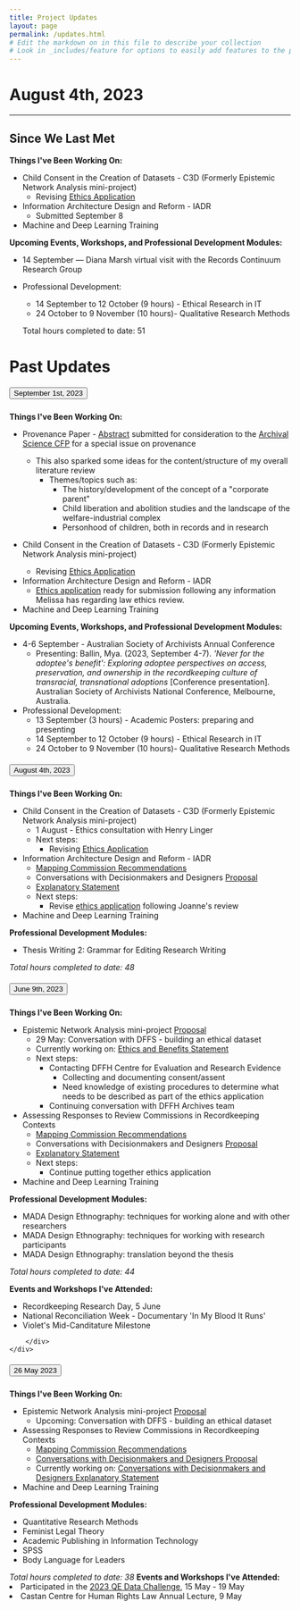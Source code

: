 ```yaml
---
title: Project Updates
layout: page
permalink: /updates.html
# Edit the markdown on in this file to describe your collection
# Look in _includes/feature for options to easily add features to the page
---
```

# August 4th, 2023
<hr/>

## Since We Last Met

__Things I've Been Working On:__
* Child Consent in the Creation of Datasets - C3D (Formerly Epistemic Network Analysis mini-project)
    * Revising [Ethics Application](https://docs.google.com/document/d/1tlpJCSd5iN0XOJaPCiGQ6wHCR5XFQZ5EMgOk8tkS2fI/edit?usp=sharing)
* Information Architecture Design and Reform - IADR
    * Submitted September 8
* Machine and Deep Learning Training


__Upcoming Events, Workshops, and Professional Development Modules:__
* 14 September — Diana Marsh virtual visit with the Records Continuum Research Group
* Professional Development:
  * 14 September to 12 October (9 hours) - Ethical Research in IT
  * 24 October to 9 November (10 hours)- Qualitative Research Methods
  
  Total hours completed to date: 51


# Past Updates
<div id="accordion">
     <div class="card">
    <div class="card-header" id="headingOne">
      <h5 class="mb-0">
        <button class="btn btn-link" data-toggle="collapse" data-target="#collapseOne" aria-expanded="true" aria-controls="collapseOne">
          September 1st, 2023
        </button>
      </h5>
    </div>
    <div id="collapseOne" class="collapse" aria-labelledby="headingOne" data-parent="#accordion">
      <div class="card-body">
<p><strong>Things I&#39;ve Been Working On:</strong></p>
<ul>
<li><p>Provenance Paper - <a href="https://docs.google.com/document/d/1kq83mrJp6Vw1y7P2TyYxNxDo45bm6Tpc0xzc3pTjsQc/edit?usp=sharing">Abstract</a> submitted for consideration to the <a href="https://archivespublishing.com/2023/07/13/cfp-archival-science-special-issue-on-provenance/">Archival Science CFP</a> for a special issue on provenance</p>
<ul>
<li>This also sparked some ideas for the content/structure of my overall literature review<ul>
<li>Themes/topics such as:<ul>
<li>The history/development of the concept of a &quot;corporate parent&quot;</li>
<li>Child liberation and abolition studies and the landscape of the welfare-industrial complex</li>
<li>Personhood of children, both in records and in research</li>
</ul>
</li>
</ul>
</li>
</ul>
</li>
<li><p>Child Consent in the Creation of Datasets - C3D (Formerly Epistemic Network Analysis mini-project)</p>
<ul>
<li>Revising <a href="https://docs.google.com/document/d/1tlpJCSd5iN0XOJaPCiGQ6wHCR5XFQZ5EMgOk8tkS2fI/edit?usp=sharing">Ethics Application</a></li>
</ul>
</li>
<li>Information Architecture Design and Reform - IADR<ul>
<li><a href="https://docs.google.com/document/d/1pN_cWehzD5Km2r61Dyba0TY_yt2S8bvVsSwd2UbKlaU/edit?usp=sharing">Ethics application</a> ready for submission following any information Melissa has regarding law ethics review.</li>
</ul>
</li>
<li>Machine and Deep Learning Training</li>
</ul>
<p><strong>Upcoming Events, Workshops, and Professional Development Modules:</strong></p>
<ul>
<li>4-6 September - Australian Society of Archivists Annual Conference<ul>
<li>Presenting: Ballin, Mya. (2023, September 4-7). <i>&#39;Never for the adoptee&#39;s benefit&#39;: Exploring adoptee perspectives on access, preservation, and ownership in the recordkeeping culture of transracial, transnational adoptions</i> [Conference presentation]. Australian Society of Archivists National Conference, Melbourne, Australia.</li>
</ul>
</li>
<li>Professional Development:<ul>
<li>13 September (3 hours) - Academic Posters: preparing and presenting</li>
<li>14 September to 12 October (9 hours) - Ethical Research in IT</li>
<li>24 October to 9 November (10 hours)- Qualitative Research Methods</li>
</ul>
</li>
</ul>

</div>
    </div>
<div id="accordion">
     <div class="card">
    <div class="card-header" id="headingOne">
      <h5 class="mb-0">
        <button class="btn btn-link" data-toggle="collapse" data-target="#collapseOne" aria-expanded="true" aria-controls="collapseOne">
          August 4th, 2023
        </button>
      </h5>
    </div>
    <div id="collapseOne" class="collapse" aria-labelledby="headingOne" data-parent="#accordion">
      <div class="card-body">
<p><strong>Things I&#39;ve Been Working On:</strong></p>
<ul>
<li>Child Consent in the Creation of Datasets - C3D (Formerly Epistemic Network Analysis mini-project)<ul>
<li>1 August - Ethics consultation with Henry Linger </li>
<li>Next steps:<ul>
<li>Revising <a href="https://docs.google.com/document/d/1tlpJCSd5iN0XOJaPCiGQ6wHCR5XFQZ5EMgOk8tkS2fI/edit?usp=sharing">Ethics Application</a></li>
</ul>
</li>
</ul>
</li>
<li>Information Architecture Design and Reform - IADR<ul>
<li><a href="/blog/commissions.html">Mapping Commission Recommendations</a></li>
<li>Conversations with Decisionmakers and Designers <a href="https://docs.google.com/document/d/10p5r_p8eAZ8mpvYM4pmiLVeaI6vmEDDYzblCkzr3iYY/edit?usp=sharing">Proposal</a></li>
<li><a href="https://docs.google.com/document/d/1Im3KftI3HSg0Fe4-FFToftiQrNp7waau/edit?usp=sharing&amp;ouid=106698260065842284739&amp;rtpof=true&amp;sd=true">Explanatory Statement</a></li>
<li>Next steps:<ul>
<li>Revise <a href="https://docs.google.com/document/d/1pN_cWehzD5Km2r61Dyba0TY_yt2S8bvVsSwd2UbKlaU/edit?usp=sharing">ethics application</a> following Joanne&#39;s review</li>
</ul>
</li>
</ul>
</li>
<li>Machine and Deep Learning Training</li>
</ul>
<p><strong>Professional Development Modules:</strong></p>
<ul>
<li>Thesis Writing 2: Grammar for Editing Research Writing</li>
</ul>
<p><em>Total hours completed to date: 48</em></p>

</div>
    </div>
     <div class="card">
    <div class="card-header" id="headingOne">
      <h5 class="mb-0">
        <button class="btn btn-link" data-toggle="collapse" data-target="#collapseOne" aria-expanded="true" aria-controls="collapseOne">
          June 9th, 2023
        </button>
      </h5>
    </div>
    <div id="collapseOne" class="collapse" aria-labelledby="headingOne" data-parent="#accordion">
      <div class="card-body">

<p><strong>Things I&#39;ve Been Working On:</strong></p>
<ul>
<li>Epistemic Network Analysis mini-project <a href="https://docs.google.com/document/d/1zhdwhAJ0nOPwBpWtf9XiII3TyIQaXo6EiT_xwwA0250/edit?usp=sharing">Proposal</a><ul>
<li>29 May: Conversation with DFFS - building an ethical dataset</li>
<li>Currently working on: <a href="https://docs.google.com/document/d/1kg5G7uEbIrpSoNbrGX3hnBna18w83SNAIZLEDjNkcLo/edit?usp=sharing">Ethics and Benefits Statement</a></li>
<li>Next steps:<ul>
<li>Contacting DFFH Centre for Evaluation and Research Evidence<ul>
<li>Collecting and documenting consent/assent</li>
<li>Need knowledge of existing procedures to determine what needs to be described as part of the ethics application</li>
</ul>
</li>
<li>Continuing conversation with DFFH Archives team</li>
</ul>
</li>
</ul>
</li>
<li>Assessing Responses to Review Commissions in Recordkeeping Contexts<ul>
<li><a href="/blog/commissions.html">Mapping Commission Recommendations</a></li>
<li>Conversations with Decisionmakers and Designers <a href="https://docs.google.com/document/d/10p5r_p8eAZ8mpvYM4pmiLVeaI6vmEDDYzblCkzr3iYY/edit?usp=sharing">Proposal</a></li>
<li><a href="https://docs.google.com/document/d/1Im3KftI3HSg0Fe4-FFToftiQrNp7waau/edit?usp=sharing&amp;ouid=106698260065842284739&amp;rtpof=true&amp;sd=true">Explanatory Statement</a></li>
<li>Next steps:<ul>
<li>Continue putting together ethics application</li>
</ul>
</li>
</ul>
</li>
<li>Machine and Deep Learning Training</li>
</ul>
<p><strong>Professional Development Modules:</strong></p>
<ul>
<li>MADA Design Ethnography: techniques for working alone and with other researchers</li>
<li>MADA Design Ethnography: techniques for working with research participants</li>
<li>MADA Design Ethnography: translation beyond the thesis</li>
</ul>
<p><em>Total hours completed to date: 44</em></p>
<p><strong>Events and Workshops I&#39;ve Attended:</strong></p>
<ul>
<li>Recordkeeping Research Day, 5 June</li>
<li>National Reconciliation Week - Documentary &#39;In My Blood It Runs&#39;</li>
<li>Violet&#39;s Mid-Canditature Milestone</li>
</ul>

        </div>
    </div>
  <div class="card">
    <div class="card-header" id="headingOne">
      <h5 class="mb-0">
        <button class="btn btn-link" data-toggle="collapse" data-target="#collapseOne" aria-expanded="true" aria-controls="collapseOne">
          26 May 2023
        </button>
      </h5>
    </div>
    <div id="collapseOne" class="collapse" aria-labelledby="headingOne" data-parent="#accordion">
      <div class="card-body">
            <b>Things I've Been Working On:</b>
            <ul>
                <li> Epistemic Network Analysis mini-project <a href="https://docs.google.com/document/d/1zhdwhAJ0nOPwBpWtf9XiII3TyIQaXo6EiT_xwwA0250/edit?usp=sharing">Proposal</a>
                        <ul>
                            <li>Upcoming: Conversation with DFFS - building an ethical dataset</li>
                        </ul>
                    </li>
                    <li>Assessing Responses to Review Commissions in Recordkeeping Contexts
                        <ul>
                            <li><a href="/blog/commissions.html">Mapping Commission Recommendations</a></li>
                            <li><a href="https://docs.google.com/document/d/10p5r_p8eAZ8mpvYM4pmiLVeaI6vmEDDYzblCkzr3iYY/edit?usp=sharing"> Conversations with Decisionmakers and Designers Proposal</a></li>
                            <li>Currently working on: <a href="https://docs.google.com/document/d/1Im3KftI3HSg0Fe4-FFToftiQrNp7waau/edit?usp=sharing&ouid=106698260065842284739&rtpof=true&sd=true">Conversations with Decisionmakers and Designers Explanatory Statement</a></li>
                        </ul>
                    </li>
                    <li> Machine and Deep Learning Training</li>
            </ul>
            <b>Professional Development Modules:</b>
            <ul>
                    <li> Quantitative Research Methods</li>
                    <li> Feminist Legal Theory</li>
                    <li> Academic Publishing in Information Technology</li>
                    <li> SPSS</li>
                    <li> Body Language for Leaders</li>
            </ul>
                    <i>Total hours completed to date: 38</i>
            <b> Events and Workshops I've Attended:</b>
                    <li> Participated in the <a href="https://www.qesoc.org/qe-data-challenge/">2023 QE Data Challenge</a>, 15 May - 19 May</li>
                    <li> Castan Centre for Human Rights Law Annual Lecture, 9 May</li>
            </ul>
        </div>
    </div>
</div>
